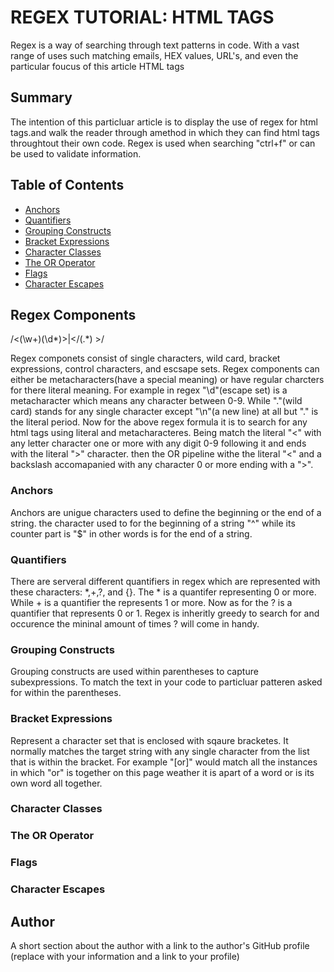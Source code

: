 # REGEX TUTORIAL: HTML TAGS

Regex is a way of searching through text patterns in code. With a vast range of uses such matching emails, HEX values, URL's, and even the particular foucus of this article HTML tags

## Summary

The intention of this particluar article is to display the use of regex for html tags.and walk the reader through amethod in which they can find html tags throughtout their own code. Regex is used when searching "ctrl+f" or can be used to validate information.

## Table of Contents

- [Anchors](#anchors)
- [Quantifiers](#quantifiers)
- [Grouping Constructs](#grouping-constructs)
- [Bracket Expressions](#bracket-expressions)
- [Character Classes](#character-classes)
- [The OR Operator](#the-or-operator)
- [Flags](#flags)
- [Character Escapes](#character-escapes)

## Regex Components
/<(\w+)(\d*)>|</(.*) >/

Regex componets consist of single characters, wild card, bracket expressions, control characters, and escsape sets. Regex components can either be metacharacters(have a special meaning) or have regular charcters for there literal meaning. For example in regex "\d"(escape set) is a metacharacter which means any character between 0-9. While "."(wild card) stands for any single character except "\n"(a new line) at all but "\." is the literal period. Now for the above regex formula it is to search for any html tags using literal and metacharacteres. Being match the literal "<" with any letter character one or more with any digit 0-9 following it and ends with the literal ">" character. then the OR pipeline withe the literal "<" and a backslash accomapanied with any character 0 or more ending with a ">". 


### Anchors

Anchors are unigue characters used to define the beginning or the end of a string. the character used to for the beginning of a string "^" while its counter part is "$" in other words is for the end of a string.

### Quantifiers

There are serveral different quantifiers in regex which are represented with these characters: *,+,?, and {}. The * is a quantifer representing 0 or more. While + is a quantifier the represents 1 or more. Now as for the ? is a quantifier that represents 0 or 1. Regex is inheritly greedy to search for and occurence the mininal amount of times ? will come in handy.

### Grouping Constructs

Grouping constructs are used within parentheses to capture subexpressions. To match the text in your code to particluar patteren asked for within the parentheses.

### Bracket Expressions

Represent a character set that is enclosed with sqaure bracketes. It normally matches the target string with any single character from the list that is within the bracket. For example "[or]" would match all the instances in which "or" is together on this page weather it is apart of a word or is its own word all together.  

### Character Classes

### The OR Operator

### Flags

### Character Escapes

## Author

A short section about the author with a link to the author's GitHub profile (replace with your information and a link to your profile)
